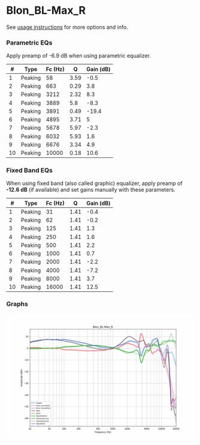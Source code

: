 # Blon_BL-Max_R
See [usage instructions](https://github.com/jaakkopasanen/AutoEq#usage) for more options and info.

### Parametric EQs
Apply preamp of -6.9 dB when using parametric equalizer.

|   # | Type    |   Fc (Hz) |    Q |   Gain (dB) |
|-----|---------|-----------|------|-------------|
|   1 | Peaking |        58 | 3.59 |        -0.5 |
|   2 | Peaking |       663 | 0.29 |         3.8 |
|   3 | Peaking |      3212 | 2.32 |         8.3 |
|   4 | Peaking |      3889 | 5.8  |        -8.3 |
|   5 | Peaking |      3891 | 0.49 |       -19.4 |
|   6 | Peaking |      4895 | 3.71 |         5   |
|   7 | Peaking |      5678 | 5.97 |        -2.3 |
|   8 | Peaking |      6032 | 5.93 |         1.6 |
|   9 | Peaking |      6676 | 3.34 |         4.9 |
|  10 | Peaking |     10000 | 0.18 |        10.6 |

### Fixed Band EQs
When using fixed band (also called graphic) equalizer, apply preamp of **-12.6 dB** (if available) and set gains manually with these parameters.

|   # | Type    |   Fc (Hz) |    Q |   Gain (dB) |
|-----|---------|-----------|------|-------------|
|   1 | Peaking |        31 | 1.41 |        -0.4 |
|   2 | Peaking |        62 | 1.41 |        -0.2 |
|   3 | Peaking |       125 | 1.41 |         1.3 |
|   4 | Peaking |       250 | 1.41 |         1.6 |
|   5 | Peaking |       500 | 1.41 |         2.2 |
|   6 | Peaking |      1000 | 1.41 |         0.7 |
|   7 | Peaking |      2000 | 1.41 |        -2.2 |
|   8 | Peaking |      4000 | 1.41 |        -7.2 |
|   9 | Peaking |      8000 | 1.41 |         3.7 |
|  10 | Peaking |     16000 | 1.41 |        12.5 |

### Graphs
![](./Blon_BL-Max_R.png)
